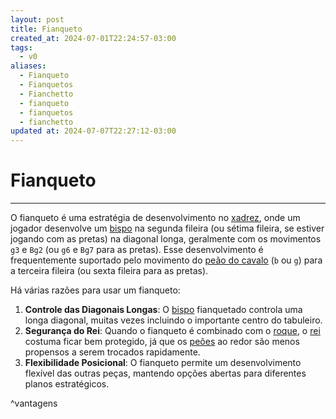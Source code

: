 ```yaml
---
layout: post
title: Fianqueto
created_at: 2024-07-01T22:24:57-03:00
tags:
  - v0
aliases:
  - Fianqueto
  - Fianquetos
  - Fianchetto
  - fianqueto
  - fianquetos
  - fianchetto
updated at: 2024-07-07T22:27:12-03:00
---
```

# Fianqueto
---
O fianqueto é uma estratégia de desenvolvimento no [xadrez](api/2024/07/2024-07-06-Xadrez.md), onde um jogador desenvolve um [bispo](_insight/2024-07-07-Bispo_xadrez.md) na segunda fileira (ou sétima fileira, se estiver jogando com as pretas) na diagonal longa, geralmente com os movimentos `g3` e `Bg2` (ou `g6` e `Bg7` para as pretas). Esse desenvolvimento é frequentemente suportado pelo movimento do [peão do cavalo](_insight/Peão%20do%20cavalo.md) (`b` ou `g`) para a terceira fileira (ou sexta fileira para as pretas).

Há várias razões para usar um fianqueto:

1. **Controle das Diagonais Longas**: O [bispo](_insight/2024-07-07-Bispo_xadrez.md) fianquetado controla uma longa diagonal, muitas vezes incluindo o importante centro do tabuleiro.
2. **Segurança do Rei**: Quando o fianqueto é combinado com o [roque](_insight/Roque.md), o [rei](_insight/2024-07-07-Rei_xadrez.md) costuma ficar bem protegido, já que os [peões](_insight/Peões.md) ao redor são menos propensos a serem trocados rapidamente.
3. **Flexibilidade Posicional**: O fianqueto permite um desenvolvimento flexível das outras peças, mantendo opções abertas para diferentes planos estratégicos.

^vantagens